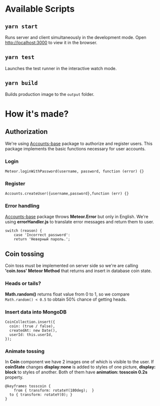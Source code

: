 
#  Available Scripts
##  `yarn start`
Runs server and client simultaneously in the development mode.
Open [http://localhost:3000](http://localhost:3000) to view it in the browser.
##  `yarn test`
Launches the test runner in the interactive watch mode.
##  `yarn build`
Builds production image to the `output` folder.
#  How it's made?
##  Authorization
We're using [Accounts-base](https://atmospherejs.com/meteor/accounts-base) package to authorize and register users. This package implements the basic functions necessary for user accounts.
### Login
```Meteor.loginWithPassword(username, password, function (error) {}```
###  Register
```Accounts.createUser({username,password},function (err) {}```
###  Error handling
[Accounts-base](https://atmospherejs.com/meteor/accounts-base) package throws **Meteor.Error** but only in English. We're using **errorHandler.js** to translate error messages and return them to user.
```
switch (reason) {
	case 'Incorrect password':
	return 'Неверный пароль.';
```
## Coin tossing
Coin toss must be implemented on server side so we're are calling **'coin.toss' Meteor Method** that returns and insert in database coin state.
### Heads or tails?
**Math.random()** returns float value from 0 to 1, so we compare `Math.random() < 0.5` to obtain 50% chance of getting heads.
### Insert data into MongoDB
```
CoinCollection.insert({
  coin: (true / false),
  createdAt: new Date(),
  userId: this.userId,
});
```
### Animate tossing
In **Coin** component we have 2 images one of which is visible to the user. If **coinState** changes **display:none** is added to styles of one picture, **display: block** to styles of another. Both of them have **animation: tosscoin 0.2s** property.
```
@keyframes tosscoin {
	from { transform: rotateY(180deg);  }
  to { transform: rotateY(0); }
}
```